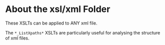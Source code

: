 # About the xsl/xml Folder

These XSLTs can be applied to ANY xml file.

The `*_ListXpaths*` XSLTs are particularly useful for analysing the structure of xml files.
